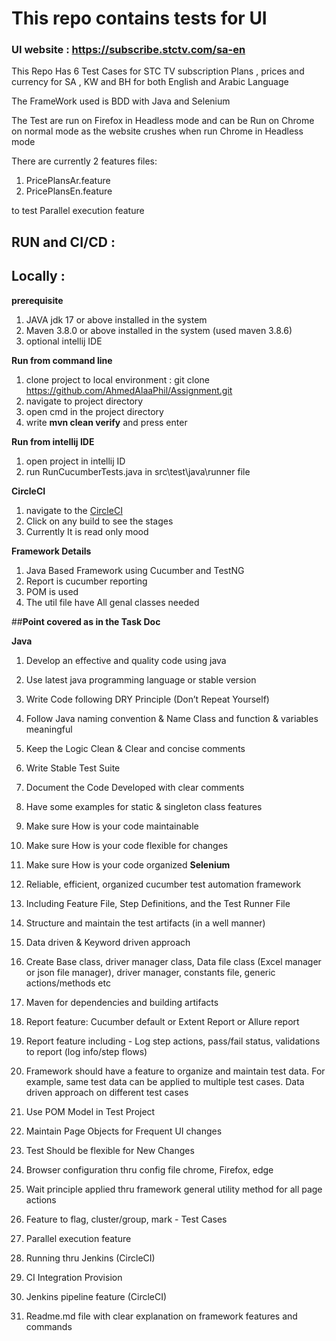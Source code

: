 
# **This repo contains tests for UI**
### UI website :   https://subscribe.stctv.com/sa-en

This Repo Has 6  Test Cases for STC TV subscription Plans , prices and currency for SA , KW and BH for both English and Arabic Language 

The FrameWork used is BDD with Java and Selenium

The Test are run on Firefox in Headless mode
and can be Run on Chrome on normal mode as the website crushes when run Chrome in Headless mode

There are currently 2 features files:
1. PricePlansAr.feature
2. PricePlansEn.feature

to test Parallel execution feature

## **RUN and CI/CD** :
 
## **Locally :**
 
**prerequisite**
1. JAVA jdk 17 or above installed in the system
2. Maven 3.8.0 or above installed in the system (used maven 3.8.6)
3. optional intellij IDE
 
**Run from command line**
1. clone project to local environment : git clone https://github.com/AhmedAlaaPhil/Assignment.git
2. navigate to project directory
3. open cmd in the project directory
4. write **mvn clean verify** and press enter
 
**Run from intellij IDE**
1. open project in intellij ID
2. run RunCucumberTests.java in src\test\java\runner file


**CircleCI**
1. navigate to the  [CircleCI](https://app.circleci.com/pipelines/github/AhmedAlaaPhil/TestCrew)
2. Click on any build to see the stages
3. Currently It is read only mood
 
**Framework Details**
1. Java Based Framework using Cucumber and TestNG 
2. Report is cucumber reporting
3. POM is used 
4. The util file have All genal classes needed

##**Point covered as in the Task Doc**

**Java**
1. Develop an effective and quality code using java
2. Use latest java programming language or stable version
3. Write Code following DRY Principle (Don’t Repeat Yourself) 
4. Follow Java naming convention & Name Class and function & variables meaningful 
5. Keep the Logic Clean & Clear and concise comments
6. Write Stable Test Suite
7. Document the Code Developed with clear comments
8. Have some examples for static & singleton class features
9. Make sure How is your code maintainable
10. Make sure How is your code flexible for changes
11. Make sure How is your code organized
**Selenium**
1. Reliable, efficient, organized cucumber test automation framework
2. Including Feature File, Step Definitions, and the Test Runner File
3. Structure and maintain the test artifacts (in a well manner)
4. Data driven & Keyword driven approach
5. Create Base class, driver manager class, Data file class (Excel manager or json file manager), driver manager, constants file, generic actions/methods etc
6. Maven for dependencies and building artifacts
7. Report feature: Cucumber default or Extent Report or Allure report
8. Report feature including - Log step actions, pass/fail status, validations to report (log info/step flows) 
9. Framework should have a feature to organize and maintain test data. 
For example, same test data can be applied to multiple test cases. 
Data driven approach on different test cases 

10. Use POM Model in Test Project 
11. Maintain Page Objects for Frequent UI changes
12. Test Should be flexible for New Changes
13. Browser configuration thru config file chrome, Firefox, edge
14. Wait principle applied thru framework general utility method for all page actions
15. Feature to flag, cluster/group, mark - Test Cases 
16. Parallel execution feature
17. Running thru Jenkins (CircleCI)
18. CI Integration Provision
19. Jenkins pipeline feature (CircleCI)
20. Readme.md file with clear explanation on framework features and commands 






